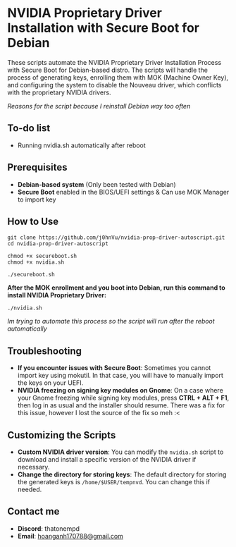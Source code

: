 # NVIDIA Proprietary Driver Installation with Secure Boot for Debian

These scripts automate the NVIDIA Proprietary Driver Installation Process with Secure Boot for Debian-based distro. The scripts will handle the process of generating keys, enrolling them with MOK (Machine Owner Key), and configuring the system to disable the Nouveau driver, which conflicts with the proprietary NVIDIA drivers.

*Reasons for the script because I reinstall Debian way too often*

## To-do list
- Running nvidia.sh automatically after reboot

## Prerequisites

- **Debian-based system** (Only been tested with Debian)
- **Secure Boot** enabled in the BIOS/UEFI settings & Can use MOK Manager to import key

## How to Use

```
git clone https://github.com/j0hnVu/nvidia-prop-driver-autoscript.git
cd nvidia-prop-driver-autoscript

chmod +x secureboot.sh
chmod +x nvidia.sh

./secureboot.sh
```

**After the MOK enrollment and you boot into Debian, run this command to install NVIDIA Proprietary Driver:**

```
./nvidia.sh
```
*Im trying to automate this process so the script will run after the reboot automatically*

## Troubleshooting

- **If you encounter issues with Secure Boot**: Sometimes you cannot import key using mokutil. In that case, you will have to manually import the keys on your UEFI.
- **NVIDIA freezing on signing key modules on Gnome**: On a case where your Gnome freezing while signing key modules, press **CTRL + ALT + F1**, then log in as usual and the installer should resume. There was a fix for this issue, however I lost the source of the fix so meh :<

## Customizing the Scripts

- **Custom NVIDIA driver version**: You can modify the `nvidia.sh` script to download and install a specific version of the NVIDIA driver if necessary.
- **Change the directory for storing keys**: The default directory for storing the generated keys is `/home/$USER/tempnvd`. You can change this if needed.


## Contact me
- **Discord**: thatonempd
- **Email**: hoanganh170788@gmail.com
